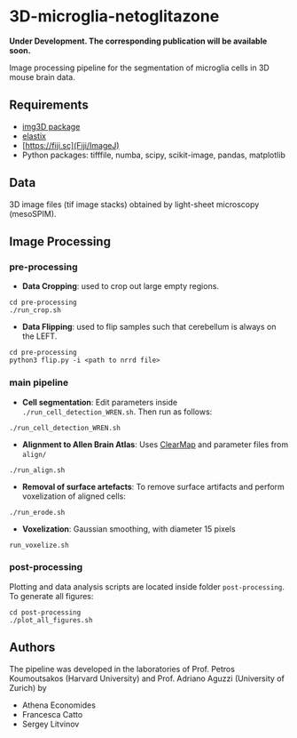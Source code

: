 # 3D-microglia-netoglitazone

**Under Development. The corresponding publication will be available soon.**

Image processing pipeline for the segmentation of microglia cells in 3D mouse brain data.



## Requirements

* [img3D package](https://github.com/aecon/img3D)
* [elastix](https://elastix.lumc.nl)
* [https://fiji.sc](Fiji/ImageJ)
* Python packages: tifffile, numba, scipy, scikit-image, pandas, matplotlib



## Data

3D image files (tif image stacks) obtained by light-sheet microscopy (mesoSPIM).



## Image Processing

### pre-processing
* **Data Cropping**: used to crop out large empty regions.
```
cd pre-processing
./run_crop.sh
```
* **Data Flipping**: used to flip samples such that cerebellum is always on the LEFT.
```
cd pre-processing
python3 flip.py -i <path to nrrd file>
```

### main pipeline
* **Cell segmentation**: Edit parameters inside `./run_cell_detection_WREN.sh`. Then run as follows: 
```
./run_cell_detection_WREN.sh
```
* **Alignment to Allen Brain Atlas**: Uses [ClearMap](https://github.com/ChristophKirst/ClearMap2) and parameter files from `align/`
```
./run_align.sh
```
* **Removal of surface artefacts**: To remove surface artifacts and perform voxelization of aligned cells:
```
./run_erode.sh
```
* **Voxelization**: Gaussian smoothing, with diameter 15 pixels
```
run_voxelize.sh
```

### post-processing
Plotting and data analysis scripts are located inside folder `post-processing`. To generate all figures:
```
cd post-processing
./plot_all_figures.sh
```


## Authors
The pipeline was developed in the laboratories of Prof. Petros Koumoutsakos (Harvard University) and Prof. Adriano Aguzzi (University of Zurich) by
* Athena Economides
* Francesca Catto
* Sergey Litvinov

